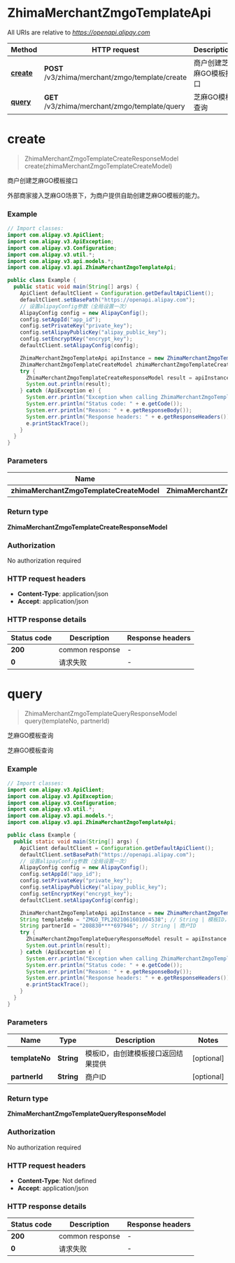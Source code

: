 # ZhimaMerchantZmgoTemplateApi

All URIs are relative to *https://openapi.alipay.com*

| Method | HTTP request | Description |
|------------- | ------------- | -------------|
| [**create**](ZhimaMerchantZmgoTemplateApi.md#create) | **POST** /v3/zhima/merchant/zmgo/template/create | 商户创建芝麻GO模板接口 |
| [**query**](ZhimaMerchantZmgoTemplateApi.md#query) | **GET** /v3/zhima/merchant/zmgo/template/query | 芝麻GO模板查询 |


<a name="create"></a>
# **create**
> ZhimaMerchantZmgoTemplateCreateResponseModel create(zhimaMerchantZmgoTemplateCreateModel)

商户创建芝麻GO模板接口

外部商家接入芝麻GO场景下，为商户提供自助创建芝麻GO模板的能力。 

### Example
```java
// Import classes:
import com.alipay.v3.ApiClient;
import com.alipay.v3.ApiException;
import com.alipay.v3.Configuration;
import com.alipay.v3.util.*;
import com.alipay.v3.api.models.*;
import com.alipay.v3.api.ZhimaMerchantZmgoTemplateApi;

public class Example {
  public static void main(String[] args) {
    ApiClient defaultClient = Configuration.getDefaultApiClient();
    defaultClient.setBasePath("https://openapi.alipay.com");
    // 设置alipayConfig参数（全局设置一次）
    AlipayConfig config = new AlipayConfig();
    config.setAppId("app_id");
    config.setPrivateKey("private_key");
    config.setAlipayPublicKey("alipay_public_key");
    config.setEncryptKey("encrypt_key");
    defaultClient.setAlipayConfig(config);

    ZhimaMerchantZmgoTemplateApi apiInstance = new ZhimaMerchantZmgoTemplateApi(defaultClient);
    ZhimaMerchantZmgoTemplateCreateModel zhimaMerchantZmgoTemplateCreateModel = new ZhimaMerchantZmgoTemplateCreateModel(); // ZhimaMerchantZmgoTemplateCreateModel | 
    try {
      ZhimaMerchantZmgoTemplateCreateResponseModel result = apiInstance.create(zhimaMerchantZmgoTemplateCreateModel);
      System.out.println(result);
    } catch (ApiException e) {
      System.err.println("Exception when calling ZhimaMerchantZmgoTemplateApi#create");
      System.err.println("Status code: " + e.getCode());
      System.err.println("Reason: " + e.getResponseBody());
      System.err.println("Response headers: " + e.getResponseHeaders());
      e.printStackTrace();
    }
  }
}
```

### Parameters

| Name | Type | Description  | Notes |
|------------- | ------------- | ------------- | -------------|
| **zhimaMerchantZmgoTemplateCreateModel** | **ZhimaMerchantZmgoTemplateCreateModel**|  | [optional] |

### Return type

**ZhimaMerchantZmgoTemplateCreateResponseModel**

### Authorization

No authorization required

### HTTP request headers

 - **Content-Type**: application/json
 - **Accept**: application/json

### HTTP response details
| Status code | Description | Response headers |
|-------------|-------------|------------------|
| **200** | common response |  -  |
| **0** | 请求失败 |  -  |

<a name="query"></a>
# **query**
> ZhimaMerchantZmgoTemplateQueryResponseModel query(templateNo, partnerId)

芝麻GO模板查询

芝麻GO模板查询

### Example
```java
// Import classes:
import com.alipay.v3.ApiClient;
import com.alipay.v3.ApiException;
import com.alipay.v3.Configuration;
import com.alipay.v3.util.*;
import com.alipay.v3.api.models.*;
import com.alipay.v3.api.ZhimaMerchantZmgoTemplateApi;

public class Example {
  public static void main(String[] args) {
    ApiClient defaultClient = Configuration.getDefaultApiClient();
    defaultClient.setBasePath("https://openapi.alipay.com");
    // 设置alipayConfig参数（全局设置一次）
    AlipayConfig config = new AlipayConfig();
    config.setAppId("app_id");
    config.setPrivateKey("private_key");
    config.setAlipayPublicKey("alipay_public_key");
    config.setEncryptKey("encrypt_key");
    defaultClient.setAlipayConfig(config);

    ZhimaMerchantZmgoTemplateApi apiInstance = new ZhimaMerchantZmgoTemplateApi(defaultClient);
    String templateNo = "ZMGO_TPL2021061601004538"; // String | 模板ID，由创建模板接口返回结果提供
    String partnerId = "208830****697946"; // String | 商户ID
    try {
      ZhimaMerchantZmgoTemplateQueryResponseModel result = apiInstance.query(templateNo, partnerId);
      System.out.println(result);
    } catch (ApiException e) {
      System.err.println("Exception when calling ZhimaMerchantZmgoTemplateApi#query");
      System.err.println("Status code: " + e.getCode());
      System.err.println("Reason: " + e.getResponseBody());
      System.err.println("Response headers: " + e.getResponseHeaders());
      e.printStackTrace();
    }
  }
}
```

### Parameters

| Name | Type | Description  | Notes |
|------------- | ------------- | ------------- | -------------|
| **templateNo** | **String**| 模板ID，由创建模板接口返回结果提供 | [optional] |
| **partnerId** | **String**| 商户ID | [optional] |

### Return type

**ZhimaMerchantZmgoTemplateQueryResponseModel**

### Authorization

No authorization required

### HTTP request headers

 - **Content-Type**: Not defined
 - **Accept**: application/json

### HTTP response details
| Status code | Description | Response headers |
|-------------|-------------|------------------|
| **200** | common response |  -  |
| **0** | 请求失败 |  -  |


